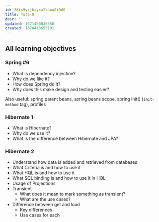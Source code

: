 ```yaml
---
id: 28is9yzjhiyxa7shoa8i9d0
title: Tut6-8
desc: ''
updated: 1671450036550
created: 1670413655191
---
```

## All learning objectives
### Spring #6
- What is dependency injection?
- Why do we like it?
- How does Spring do it?
- Why does this make design and testing easier?

Also useful: spring parent beans, spring beans scope, spring init() (`init-method` tag), profiles

### Hibernate 1
- What is Hibernate?
- Why do we use it?
- What is the difference between Hibernate and JPA?

### Hibernate 2
- Understand how data is added and retrieved from databases
- What Criteria is and how to use it
- What HQL is and how to use it
- What SQL binding is and how to use it in HQL
- Usage of Projections
- Transient
    - What does it mean to mark something as transient?
    - What are the use cases?
- Difference between get and load
    - Key differences
    - Use cases for each
